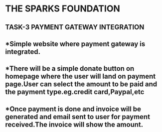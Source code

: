 # THE SPARKS FOUNDATION 

## TASK-3 PAYMENT GATEWAY INTEGRATION

## *Simple website where payment gateway is integrated.
## *There will be a simple donate button on homepage where the user will land on payment page.User can select the amount to be paid and the payment type.eg.credit card,Paypal,etc
## *Once payment is done and invoice will be generated and email sent to user for payment received.The invoice will show the amount.


